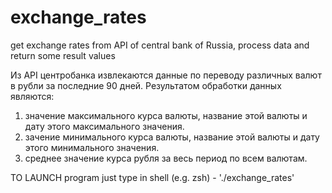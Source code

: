 # exchange_rates
get exchange rates from API of central bank of Russia, process data and return some result values

Из API центробанка извлекаются данные по переводу различных валют в рубли за последние 90 дней.
Результатом обработки данных являются:
1) значение максимального курса валюты, название этой валюты и дату этого максимального значения.
2) зачение минимального курса валюты, название этой валюты и дату этого минимального значения.
3) среднее значение курса рубля за весь период по всем валютам.

TO LAUNCH program just type in shell (e.g. zsh) - './exchange_rates'
